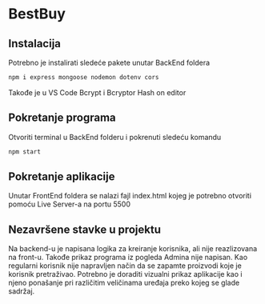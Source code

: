 BestBuy
=======
Instalacija
-------------
Potrebno je instalirati sledeće pakete unutar BackEnd foldera
```bash
npm i express mongoose nodemon dotenv cors
```
Takođe je u VS Code Bcrypt i Bcryptor Hash on editor 

Pokretanje programa
-------------------

Otvoriti terminal u BackEnd folderu i pokrenuti sledeću komandu
```bash
npm start
```

Pokretanje aplikacije
----------------------
Unutar FrontEnd foldera se nalazi fajl index.html kojeg je potrebno otvoriti pomoću Live Server-a na portu 5500

Nezavršene stavke u projektu
------------
Na backend-u je napisana logika za kreiranje korisnika, ali nije reazlizovana na front-u. Takođe prikaz programa iz pogleda Admina nije napisan.
Kao regularni korisnik nije napravljen način da se zapamte proizvodi koje je korisnik pretraživao.
Potrebno je doraditi vizualni prikaz aplikacije kao i njeno ponašanje pri različitim veličinama uređaja preko kojeg se glade sadržaj.
